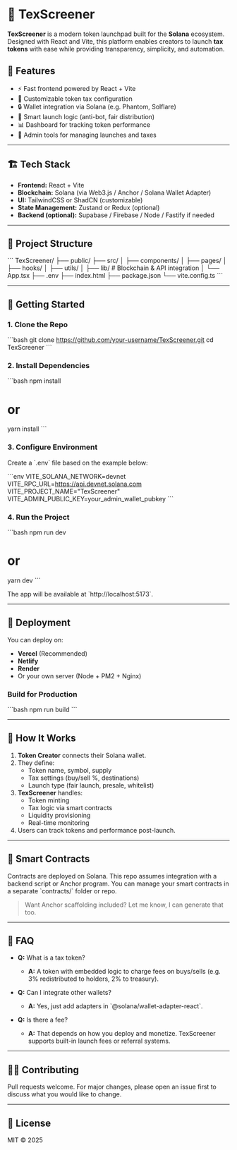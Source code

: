 # 🧾 TexScreener

**TexScreener** is a modern token launchpad built for the **Solana** ecosystem. Designed with React and Vite, this platform enables creators to launch **tax tokens** with ease while providing transparency, simplicity, and automation.  

## 🚀 Features

- ⚡ Fast frontend powered by React + Vite  
- 📜 Customizable token tax configuration  
- 🔒 Wallet integration via Solana (e.g. Phantom, Solflare)  
- 🧠 Smart launch logic (anti-bot, fair distribution)  
- 📊 Dashboard for tracking token performance  
- 🔧 Admin tools for managing launches and taxes  

---

## 🏗️ Tech Stack

- **Frontend:** React + Vite  
- **Blockchain:** Solana (via Web3.js / Anchor / Solana Wallet Adapter)  
- **UI:** TailwindCSS or ShadCN (customizable)  
- **State Management:** Zustand or Redux (optional)  
- **Backend (optional):** Supabase / Firebase / Node / Fastify if needed  

---

## 📁 Project Structure

\`\`\`
TexScreener/
├── public/
├── src/
│   ├── components/
│   ├── pages/
│   ├── hooks/
│   ├── utils/
│   ├── lib/        # Blockchain & API integration
│   └── App.tsx
├── .env
├── index.html
├── package.json
└── vite.config.ts
\`\`\`

---

## 🧰 Getting Started

### 1. Clone the Repo

\`\`\`bash
git clone https://github.com/your-username/TexScreener.git
cd TexScreener
\`\`\`

### 2. Install Dependencies

\`\`\`bash
npm install
# or
yarn install
\`\`\`

### 3. Configure Environment

Create a \`.env\` file based on the example below:

\`\`\`env
VITE_SOLANA_NETWORK=devnet
VITE_RPC_URL=https://api.devnet.solana.com
VITE_PROJECT_NAME="TexScreener"
VITE_ADMIN_PUBLIC_KEY=your_admin_wallet_pubkey
\`\`\`

### 4. Run the Project

\`\`\`bash
npm run dev
# or
yarn dev
\`\`\`

The app will be available at \`http://localhost:5173\`.

---

## 🧪 Deployment

You can deploy on:  
- **Vercel** (Recommended)  
- **Netlify**  
- **Render**  
- Or your own server (Node + PM2 + Nginx)

### Build for Production

\`\`\`bash
npm run build
\`\`\`

---

## 🧠 How It Works

1. **Token Creator** connects their Solana wallet.  
2. They define:
   - Token name, symbol, supply
   - Tax settings (buy/sell %, destinations)
   - Launch type (fair launch, presale, whitelist)
3. **TexScreener** handles:
   - Token minting
   - Tax logic via smart contracts
   - Liquidity provisioning
   - Real-time monitoring
4. Users can track tokens and performance post-launch.

---

## 📄 Smart Contracts

Contracts are deployed on Solana. This repo assumes integration with a backend script or Anchor program. You can manage your smart contracts in a separate \`contracts/\` folder or repo.

> Want Anchor scaffolding included? Let me know, I can generate that too.

---

## 🙋 FAQ

- **Q:** What is a tax token?  
  - **A:** A token with embedded logic to charge fees on buys/sells (e.g. 3% redistributed to holders, 2% to treasury).

- **Q:** Can I integrate other wallets?  
  - **A:** Yes, just add adapters in \`@solana/wallet-adapter-react\`.

- **Q:** Is there a fee?  
  - **A:** That depends on how you deploy and monetize. TexScreener supports built-in launch fees or referral systems.

---

## 👨‍💻 Contributing

Pull requests welcome. For major changes, please open an issue first to discuss what you would like to change.

---

## 📜 License

MIT © 2025 
